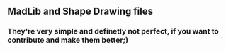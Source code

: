 ## MadLib and Shape Drawing files
### They're very simple and definetly not perfect, if you want to contribute and make them better;)

